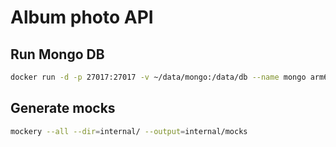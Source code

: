 # Album photo API

## Run Mongo DB

```bash
docker run -d -p 27017:27017 -v ~/data/mongo:/data/db --name mongo arm64v8/mongo:4.4.1
```

## Generate mocks

```bash
mockery --all --dir=internal/ --output=internal/mocks
```